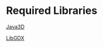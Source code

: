 # Required Libraries
[Java3D](https://jogamp.org)

[LibGDX](https://libgdx.badlogicgames.com/old-site/releases/)
